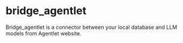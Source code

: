 # bridge_agentlet
Bridge_agentlet is a connector between your local database and LLM models from Agentlet website. 
